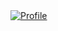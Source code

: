 <a href="https://github.com/most-dopeP/most-dopeP/blob">
  <picture>
    <source media="(prefers-color-scheme: dark)" srcset="https://raw.githubusercontent.com/most-dopeP/most-dopeP/main/dark_mode.svg">
    <img alt="Profile" src="https://raw.githubusercontent.com/most-dopeP/most-dopeP/main/dark_mode.svg">
  </picture>
</a>

